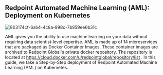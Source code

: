 ## Redpoint Automated Machine Learning (AML): Deployment on Kubernetes
![803174cf-6ab4-4c8a-998c-7b959ee6b31c](https://user-images.githubusercontent.com/42842390/197833963-45b725f0-947e-4884-914b-c6942d6d883d.png)

AML gives you the ability to use machine learning on your data without requiring data scientist-level expertise. AML is made up of 14 microservices that are packaged as Docker Container Images. These container images are archived to Redpoint Global's private docker repository. The repository is located at https://cloud.docker.com/u/redpointglobal/repository/list . In this guide, we take a Step-by-Step deployment of Redpoint Automated Machine Learning (AML) on Kubernetes.
